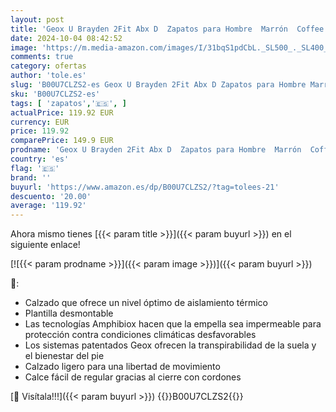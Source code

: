 ```yaml
---
layout: post
title: 'Geox U Brayden 2Fit Abx D  Zapatos para Hombre  Marrón  Coffee    40 EU'
date: 2024-10-04 08:42:52
image: 'https://m.media-amazon.com/images/I/31bqS1pdCbL._SL500_._SL400_.jpg'
comments: true
category: ofertas
author: 'tole.es'
slug: 'B00U7CLZS2-es Geox U Brayden 2Fit Abx D Zapatos para Hombre Marrón...'
sku: 'B00U7CLZS2-es'
tags: [ 'zapatos','🇪🇸', ]
actualPrice: 119.92 EUR
currency: EUR
price: 119.92
comparePrice: 149.9 EUR
prodname: 'Geox U Brayden 2Fit Abx D  Zapatos para Hombre  Marrón  Coffee    40 EU'
country: 'es'
flag: '🇪🇸'
brand: ''
buyurl: 'https://www.amazon.es/dp/B00U7CLZS2/?tag=tolees-21'
descuento: '20.00'
average: '119.92'
---
```


Ahora mismo tienes [{{< param title >}}]({{< param buyurl >}}) en el siguiente enlace!

[![{{< param prodname >}}]({{< param image >}})]({{< param buyurl >}})

🔎:

- Calzado que ofrece un nivel óptimo de aislamiento térmico
- Plantilla desmontable
- Las tecnologías Amphibiox hacen que la empella sea impermeable para protección contra condiciones climáticas desfavorables
- Los sistemas patentados Geox ofrecen la transpirabilidad de la suela y el bienestar del pie
- Calzado ligero para una libertad de movimiento
- Calce fácil de regular gracias al cierre con cordones

[🛒 Visítala!!!]({{< param buyurl >}})
{{<world>}}B00U7CLZS2{{</world>}}
